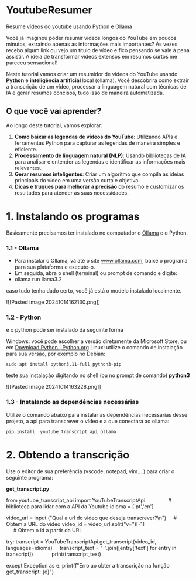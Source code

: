 # YoutubeResumer
Resume vídeos do youtube usando Python e Ollama

Você já imaginou poder resumir vídeos longos do YouTube em poucos minutos, extraindo apenas as informações mais importantes? Às vezes recebo algum link ou vejo um título de vídeo e fico pensando se vale à pena assistir. A ideia de transformar vídeos extensos em resumos curtos me pareceu sensacional! 

Neste tutorial vamos criar  um resumidor de vídeos do YouTube usando **Python** e **inteligência artificial** local (ollama). Você descobrirá como extrair a transcrição de um vídeo, processar a linguagem natural com técnicas de IA e gerar resumos concisos, tudo isso de maneira automatizada.
## O que você vai aprender?

Ao longo deste tutorial, vamos explorar:

1. **Como baixar as legendas de vídeos do YouTube**: Utilizando APIs e ferramentas Python para capturar as legendas de maneira simples e eficiente.
2. **Processamento de linguagem natural (NLP)**: Usando bibliotecas de IA para analisar e entender as legendas e identificar as informações mais relevantes.
3. **Gerar resumos inteligentes**: Criar um algoritmo que compila as ideias principais do vídeo em uma versão curta e objetiva.
4. **Dicas e truques para melhorar a precisão** do resumo e customizar os resultados para atender às suas necessidades.

# 1. Instalando os programas

Basicamente precisamos ter instalado no computador o [Ollama](https://ollama.com/) e o Python.

### 1.1 - Ollama

- Para instalar o Ollama, vá até o site www.ollama.com, baixe o programa para sua plataforma e execute-o. 
- Em seguida, abra o shell (terminal) ou prompt de comando e digite:
- ollama run llama3.2

caso tudo tenha dado certo, você já está o modelo instalado localmente. 

![[Pasted image 20241014162130.png]]

### 1.2 - Python

e o python pode ser instalado da seguinte forma

Windows: você pode escolher a versão diretamente da Microsoft Store, ou em [Download Python | Python.org](https://www.python.org/downloads/)
Linux: utilize o comando de instalação para sua versão, por exemplo no Debian:

	sudo apt install python3.11-full python3-pip

teste sua instalação digitando no shell (ou no prompt de comando) **python3**

![[Pasted image 20241014163228.png]]

### 1.3 - Instalando as dependências necessárias

Utilize o comando abaixo para instalar as dependências necessárias desse projeto, a api para transcrever o vídeo e a que conectará ao ollama: 

	pip install  youtube_transcript_api ollama


# 2. Obtendo a transcrição

Use o editor de sua preferência (vscode, notepad, vim... ) para criar o seguinte programa:

**get_transcript.py**

from youtube_transcript_api import YouTubeTranscriptApi                # biblioteca para lidar com a API da Youtube
idioma = ['pt','en']

video_url = input ("Qual a url do video que deseja transcrever?\n")     # Obtem a URL do vídeo
video_id = video_url.split("v=")[-1]                                    # Obtem o id a partir da URL

try:
	transcript = YouTubeTranscriptApi.get_transcript(video_id, languages=idioma)    
	transcript_text = " ".join([entry['text'] for entry in transcript])            
	print(transcript_text)

except Exception as e:
	print(f"Erro ao obter a transcrição na função get_transcript: {e}")